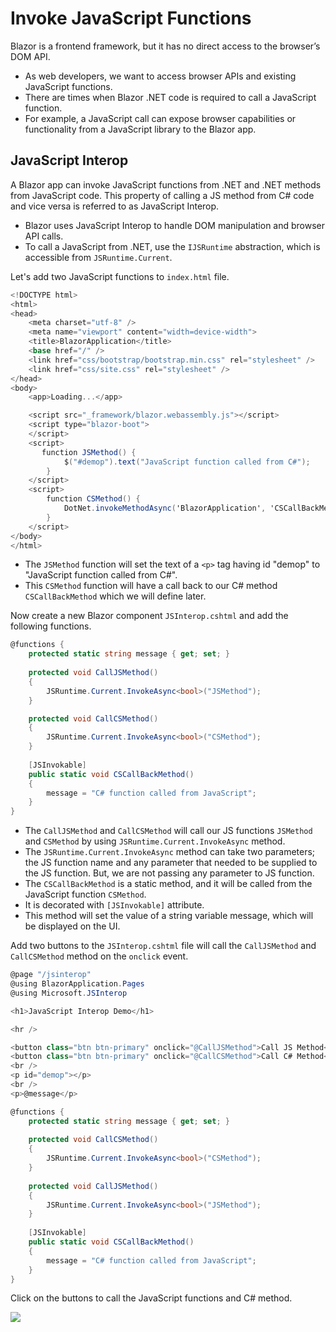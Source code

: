 ﻿# Invoke JavaScript Functions

Blazor is a frontend framework, but it has no direct access to the browser’s DOM API. 
  
 - As web developers, we want to access browser APIs and existing JavaScript functions.
 - There are times when Blazor .NET code is required to call a JavaScript function. 
 - For example, a JavaScript call can expose browser capabilities or functionality from a JavaScript library to the Blazor app.

## JavaScript Interop

A Blazor app can invoke JavaScript functions from .NET and .NET methods from JavaScript code. This property of calling a JS method from C# code and vice versa is referred to as JavaScript Interop. 

 - Blazor uses JavaScript Interop to handle DOM manipulation and browser API calls.
 - To call a JavaScript from .NET, use the `IJSRuntime` abstraction, which is accessible from `JSRuntime.Current`. 

Let's add two JavaScript functions to `index.html` file.

```csharp
<!DOCTYPE html>
<html>
<head>
    <meta charset="utf-8" />
    <meta name="viewport" content="width=device-width">
    <title>BlazorApplication</title>
    <base href="/" />
    <link href="css/bootstrap/bootstrap.min.css" rel="stylesheet" />
    <link href="css/site.css" rel="stylesheet" />
</head>
<body>
    <app>Loading...</app>

    <script src="_framework/blazor.webassembly.js"></script>
    <script type="blazor-boot">
    </script>
    <script>
       function JSMethod() {
            $("#demop").text("JavaScript function called from C#");
        }
    </script>
    <script>
        function CSMethod() {
            DotNet.invokeMethodAsync('BlazorApplication', 'CSCallBackMethod');
        }
    </script>
</body>
</html>
```

 - The `JSMethod` function will set the text of a `<p>` tag having id "demop" to "JavaScript function called from C#".
 - This `CSMethod` function will have a call back to our C# method `CSCallBackMethod` which we will define later.

Now create a new Blazor component `JSInterop.cshtml` and add the following functions.

```csharp
@functions {
    protected static string message { get; set; }
    
    protected void CallJSMethod()
    {
        JSRuntime.Current.InvokeAsync<bool>("JSMethod");
    }

    protected void CallCSMethod()
    {
        JSRuntime.Current.InvokeAsync<bool>("CSMethod");
    }
    
    [JSInvokable]
    public static void CSCallBackMethod()
    {
        message = "C# function called from JavaScript";
    }
}
```

 - The `CallJSMethod` and `CallCSMethod` will call our JS functions `JSMethod` and `CSMethod` by using `JSRuntime.Current.InvokeAsync` method.
 - The `JSRuntime.Current.InvokeAsync` method can take two parameters; the JS function name and any parameter that needed to be supplied to the JS function. But, we are not passing any parameter to JS function.
 - The `CSCallBackMethod` is a static method, and it will be called from the JavaScript function `CSMethod`. 
 - It is decorated with `[JSInvokable]` attribute. 
 - This method will set the value of a string variable message, which will be displayed on the UI.

Add two buttons to the `JSInterop.cshtml` file will call the `CallJSMethod` and `CallCSMethod` method on the `onclick` event.

```csharp
@page "/jsinterop"
@using BlazorApplication.Pages
@using Microsoft.JSInterop

<h1>JavaScript Interop Demo</h1>

<hr />

<button class="btn btn-primary" onclick="@CallJSMethod">Call JS Method</button>
<button class="btn btn-primary" onclick="@CallCSMethod">Call C# Method</button>
<br />
<p id="demop"></p>
<br />
<p>@message</p>

@functions {
    protected static string message { get; set; }
    
    protected void CallCSMethod()
    {
        JSRuntime.Current.InvokeAsync<bool>("CSMethod");
    }
    
    protected void CallJSMethod()
    {
        JSRuntime.Current.InvokeAsync<bool>("JSMethod");
    }
    
    [JSInvokable]
    public static void CSCallBackMethod()
    {
        message = "C# function called from JavaScript";
    }
}
```

Click on the buttons to call the JavaScript functions and C# method.

<img src="https://raw.githubusercontent.com/zzzprojects/tutorial4.net/master/blazor-tutorial/images/js-interop.png">